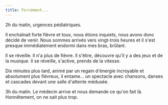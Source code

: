```yaml
---
title: Forcément...
---
```


2h du matin, urgences pédiatriques.

Il enchaînait forte fièvre et toux, nous étions inquiets, nous avons donc décidé
de venir. Nous sommes arrivés vers vingt-trois heures et il s'est presque
immédiatement endormi dans mes bras, brûlant.

Il se réveille. Il n'a plus de fièvre. Il s'étire, découvre qu'il y a des jeux
et de la musique. Il se réveille, s'active, prends de la vitesse.

Dix minutes plus tard, animé par un regain d'énergie incroyable et absolument
plus fiévreux, il entame... un spectacle avec chansons, danses et cascades
devant une salle d'attente médusée.

3h du matin. Le médecin arrive et nous demande ce qu'on fait là. Honnêtement, on
ne sait plus trop.
